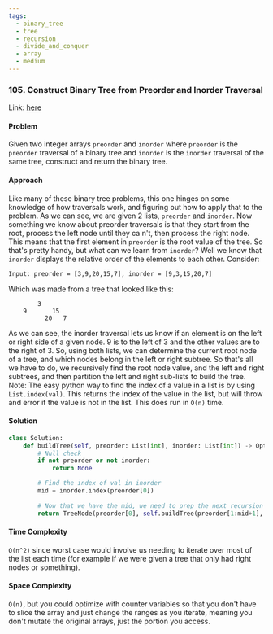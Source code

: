```yaml
---
tags:
  - binary_tree
  - tree
  - recursion
  - divide_and_conquer
  - array
  - medium
---
```


### 105. Construct Binary Tree from Preorder and Inorder Traversal

Link: [here](https://leetcode.com/problems/construct-binary-tree-from-preorder-and-inorder-traversal/description/)

#### Problem
Given two integer arrays `preorder` and `inorder` where `preorder` is the `preorder` traversal of a binary tree and `inorder` is the `inorder` traversal of the same tree, construct and return the binary tree.

#### Approach
Like many of these binary tree problems, this one hinges on some knowledge of how traversals work, and figuring out how to apply that to the problem. As we can see, we are given 2 lists, `preorder` and `inorder`. Now something we know about preorder traversals is that they start from the root, process the left node until they ca n't, then process the right node. This means that the first element in `preorder` is the root value of the tree. So that's pretty handy, but what can we learn from `inorder`? Well we know that `inorder` displays the relative order of the elements to each other. Consider:
```
Input: preorder = [3,9,20,15,7], inorder = [9,3,15,20,7]
```
Which was made from a tree that looked like this:
```
        3
    9       15
          20   7
```
As we can see, the inorder traversal lets us know if an element is on the left or right side of a given node. 9 is to the left of 3 and the other values are to the right of 3. So, using both lists, we can determine the current root node of a tree, and which nodes belong in the left or right subtree. So that's all we have to do, we recursively find the root node value, and the left and right subtrees, and then partition the left and right sub-lists to build the tree.
Note: The easy python way to find the index of a value in a list is by using `List.index(val)`. This returns the index of the value in the list, but will throw and error if the value is not in the list. This does run in `O(n)` time. 
#### Solution
```python 
class Solution:
    def buildTree(self, preorder: List[int], inorder: List[int]) -> Optional[TreeNode]:
        # Null check
        if not preorder or not inorder:
            return None

        # Find the index of val in inorder
        mid = inorder.index(preorder[0])
        
        # Now that we have the mid, we need to prep the next recursion level
        return TreeNode(preorder[0], self.buildTree(preorder[1:mid+1], inorder[:mid]), self.buildTree(preorder[mid+1:], inorder[mid+1:]))
```

#### Time Complexity
`O(n^2)` since worst case would involve us needing to iterate over most of the list each time (for example if we were given a tree that only had right nodes or something).

#### Space Complexity
`O(n)`, but you could optimize with counter variables so that you don't have to slice the array and just change the ranges as you iterate, meaning you don't mutate the original arrays, just the portion you access.